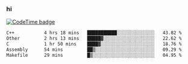 ### hi  


<!--
**passer12/passer12** is a ✨ _special_ ✨ repository because its `README.md` (this file) appears on your GitHub profile.

Here are some ideas to get you started:

- 🔭 I’m currently working on ...
- 🌱 I’m currently learning ...
- 👯 I’m looking to collaborate on ...
- 🤔 I’m looking for help with ...
- 💬 Ask me about ...
- 📫 How to reach me: ...
- 😄 Pronouns: ...
- ⚡ Fun fact: ...
-->
<!--[![Top Langs](https://github-readme-stats.vercel.app/api/top-langs/?username=passer12&show_icons=true&theme=radical&count_private=true)](https://github.com/anuraghazra/github-readme-stats)-->
<!--[![Anurag's GitHub stats](https://github-readme-stats.vercel.app/api?username=passer12&show_icons=true&theme=radical&count_private=true)](https://github.com/anuraghazra/github-readme-stats)-->


[![CodeTime badge](https://img.shields.io/endpoint?style=social&url=https%3A%2F%2Fapi.codetime.dev%2Fshield%3Fid%3D20950%26project%3D%26in%3D0)](https://codetime.dev)

<!--START_SECTION:waka-->

```txt
C++           4 hrs 18 mins   ███████████░░░░░░░░░░░░░░   43.82 %
Other         2 hrs 13 mins   █████▓░░░░░░░░░░░░░░░░░░░   22.62 %
C             1 hr 50 mins    ████▓░░░░░░░░░░░░░░░░░░░░   18.76 %
Assembly      54 mins         ██▒░░░░░░░░░░░░░░░░░░░░░░   09.29 %
Makefile      29 mins         █▒░░░░░░░░░░░░░░░░░░░░░░░   04.95 %
```

<!--END_SECTION:waka-->

